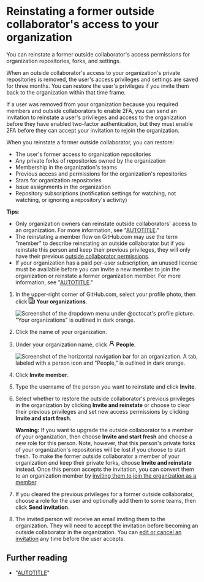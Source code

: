 # Reinstating a former outside collaborator's access to your organization

You can reinstate a former outside collaborator's access permissions for organization repositories, forks, and settings.

When an outside collaborator's access to your organization's private repositories is removed, the user's access privileges and settings are saved for three months. You can restore the user's privileges if you invite them back to the organization within that time frame.

If a user was removed from your organization because you required members and outside collaborators to enable 2FA, you can send an invitation to reinstate a user's privileges and access to the organization before they have enabled two-factor authentication, but they must enable 2FA before they can accept your invitation to rejoin the organization.

When you reinstate a former outside collaborator, you can restore:
- The user's former access to organization repositories
- Any private forks of repositories owned by the organization
- Membership in the organization's teams
- Previous access and permissions for the organization's repositories
- Stars for organization repositories
- Issue assignments in the organization
- Repository subscriptions (notification settings for watching, not watching, or ignoring a repository's activity)

<div class="ghd-spotlight ghd-spotlight-tip border rounded-1 my-3 p-3 f5 color-border-accent-emphasis color-bg-accent">

**Tips**:

- Only organization owners can reinstate outside collaborators' access to an organization. For more information, see "[AUTOTITLE](/organizations/managing-peoples-access-to-your-organization-with-roles/roles-in-an-organization)."
- The reinstating a member flow on GitHub.com may use the term "member" to describe reinstating an outside collaborator but if you reinstate this person and keep their previous privileges, they will only have their previous [outside collaborator permissions](/organizations/managing-peoples-access-to-your-organization-with-roles/roles-in-an-organization#outside-collaborators).
- If your organization has a paid per-user subscription, an unused license must be available before you can invite a new member to join the organization or reinstate a former organization member. For more information, see "[AUTOTITLE](/billing/managing-the-plan-for-your-github-account/about-per-user-pricing)."

</div>

1. In the upper-right corner of GitHub.com, select your profile photo, then click <svg version="1.1" width="16" height="16" viewBox="0 0 16 16" class="octicon octicon-organization" aria-hidden="true"><path d="M1.75 16A1.75 1.75 0 0 1 0 14.25V1.75C0 .784.784 0 1.75 0h8.5C11.216 0 12 .784 12 1.75v12.5c0 .085-.006.168-.018.25h2.268a.25.25 0 0 0 .25-.25V8.285a.25.25 0 0 0-.111-.208l-1.055-.703a.749.749 0 1 1 .832-1.248l1.055.703c.487.325.779.871.779 1.456v5.965A1.75 1.75 0 0 1 14.25 16h-3.5a.766.766 0 0 1-.197-.026c-.099.017-.2.026-.303.026h-3a.75.75 0 0 1-.75-.75V14h-1v1.25a.75.75 0 0 1-.75.75Zm-.25-1.75c0 .138.112.25.25.25H4v-1.25a.75.75 0 0 1 .75-.75h2.5a.75.75 0 0 1 .75.75v1.25h2.25a.25.25 0 0 0 .25-.25V1.75a.25.25 0 0 0-.25-.25h-8.5a.25.25 0 0 0-.25.25ZM3.75 6h.5a.75.75 0 0 1 0 1.5h-.5a.75.75 0 0 1 0-1.5ZM3 3.75A.75.75 0 0 1 3.75 3h.5a.75.75 0 0 1 0 1.5h-.5A.75.75 0 0 1 3 3.75Zm4 3A.75.75 0 0 1 7.75 6h.5a.75.75 0 0 1 0 1.5h-.5A.75.75 0 0 1 7 6.75ZM7.75 3h.5a.75.75 0 0 1 0 1.5h-.5a.75.75 0 0 1 0-1.5ZM3 9.75A.75.75 0 0 1 3.75 9h.5a.75.75 0 0 1 0 1.5h-.5A.75.75 0 0 1 3 9.75ZM7.75 9h.5a.75.75 0 0 1 0 1.5h-.5a.75.75 0 0 1 0-1.5Z"></path></svg> **Your organizations**.

   ![Screenshot of the dropdown menu under @octocat's profile picture. "Your organizations" is outlined in dark orange.](/assets/images/help/profile/your-organizations.png)

1. Click the name of your organization.
1. Under your organization name, click <svg version="1.1" width="16" height="16" viewBox="0 0 16 16" class="octicon octicon-person" aria-hidden="true"><path d="M10.561 8.073a6.005 6.005 0 0 1 3.432 5.142.75.75 0 1 1-1.498.07 4.5 4.5 0 0 0-8.99 0 .75.75 0 0 1-1.498-.07 6.004 6.004 0 0 1 3.431-5.142 3.999 3.999 0 1 1 5.123 0ZM10.5 5a2.5 2.5 0 1 0-5 0 2.5 2.5 0 0 0 5 0Z"></path></svg> **People**.

   ![Screenshot of the horizontal navigation bar for an organization. A tab, labeled with a person icon and "People," is outlined in dark orange.](/assets/images/help/organizations/organization-people-tab.png)

1. Click **Invite member**.

1. Type the username of the person you want to reinstate and click **Invite**.

1. Select whether to restore the outside collaborator's previous privileges in the organization by clicking **Invite and reinstate** or choose to clear their previous privileges and set new access permissions by clicking **Invite and start fresh**.

   <div class="ghd-spotlight ghd-spotlight-warning border rounded-1 my-3 p-3 f5 color-border-danger-emphasis color-bg-danger">

   **Warning:** If you want to upgrade the outside collaborator to a member of your organization, then choose **Invite and start fresh** and choose a new role for this person. Note, however, that this person's private forks of your organization's repositories will be lost if you choose to start fresh. To make the former outside collaborator a member of your organization _and_ keep their private forks, choose **Invite and reinstate** instead. Once this person accepts the invitation, you can convert them to an organization member by [inviting them to join the organization as a member](/organizations/managing-user-access-to-your-organizations-repositories/managing-outside-collaborators/converting-an-outside-collaborator-to-an-organization-member).

   </div>

1. If you cleared the previous privileges for a former outside collaborator, choose a role for the user and optionally add them to some teams, then click **Send invitation**.

1. The invited person will receive an email inviting them to the organization. They will need to accept the invitation before becoming an outside collaborator in the organization. 
You can [edit or cancel an invitation](/organizations/managing-membership-in-your-organization/canceling-or-editing-an-invitation-to-join-your-organization) any time before the user accepts.

## Further reading

- "[AUTOTITLE](/organizations/managing-user-access-to-your-organizations-repositories/managing-repository-roles/repository-roles-for-an-organization)"
